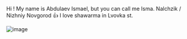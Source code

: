 Hi ! My name is Abdulaev Ismael, but you can call me Isma.
Nalchzik / Nizhniy Novgorod :thumbsup:
I love shawarma in Lvovka st.

![image](https://github.com/user-attachments/assets/f03781b2-47ac-4321-aad5-be98784506da)
